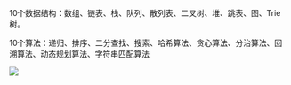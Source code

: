 10个数据结构：数组、链表、栈、队列、散列表、二叉树、堆、跳表、图、Trie树。

10个算法：递归、排序、二分查找、搜索、哈希算法、贪心算法、分治算法、回溯算法、动态规划算法、字符串匹配算法



![](https://ws4.sinaimg.cn/large/006tNc79ly1fznjq6ni1fj30u01tau05.jpg)